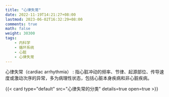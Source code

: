 ```yaml
---
title: "心律失常"
date: 2022-11-19T14:21:27+08:00
lastmod: 2023-06-02T16:32:29+08:00
comments: true
math: false
weight: 30300
tags:
    - 内科学
    - 循环系统
    - 心脏
    - 心律失常
---
```


心律失常（cardiac arrhythmia）
: 指心脏冲动的频率、节律、起源部位、传导速度或激动次序的异常，多为病理性状态，包括心脏本身疾病和非心脏疾病。

<!--more-->

{{< card type="default" src="心律失常的分类" details=true open=true >}}


